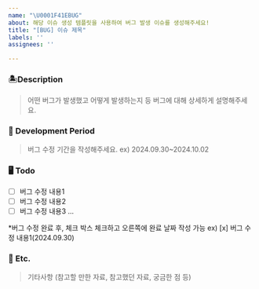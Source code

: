 ```yaml
---
name: "\U0001F41EBUG"
about: 해당 이슈 생성 템플릿을 사용하여 버그 발생 이슈를 생성해주세요!
title: "[BUG] 이슈 제목"
labels: ''
assignees: ''

---
```


### 🏝️Description
> 어떤 버그가 발생했고 어떻게 발생하는지 등 버그에 대해 상세하게 설명해주세요.

### 📆 Development Period
> 버그 수정 기간을 작성해주세요.
ex) 2024.09.30~2024.10.02

### 🖥️ Todo
- [ ] 버그 수정 내용1
- [ ] 버그 수정 내용2
- [ ] 버그 수정 내용3 ...

*버그 수정 완료 후, 체크 박스 체크하고 오른쪽에 완료 날짜 작성 가능
ex) [x] 버그 수정 내용1(2024.09.30)

### 🧩 Etc.
 > 기타사항 (참고할 만한 자료, 참고했던 자료, 궁금한 점 등)
